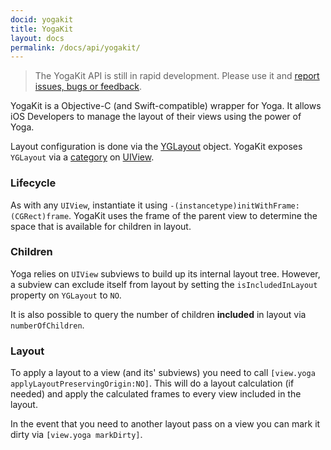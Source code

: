 ```yaml
---
docid: yogakit
title: YogaKit
layout: docs
permalink: /docs/api/yogakit/
---
```


> The YogaKit API is still in rapid development. Please use it and [report issues, bugs or feedback](https://github.com/facebook/yoga/issues).

YogaKit is a Objective-C (and Swift-compatible) wrapper for Yoga. It allows iOS Developers to manage the layout of their views using the power of Yoga.

Layout configuration is done via the [YGLayout](https://github.com/facebook/yoga/blob/master/YogaKit/YGLayout.h) object. YogaKit exposes `YGLayout` via a [category](https://developer.apple.com/library/content/documentation/General/Conceptual/DevPedia-CocoaCore/Category.html) on [UIView](https://developer.apple.com/reference/uikit/uiview).

### Lifecycle

As with any `UIView`, instantiate it using `-(instancetype)initWithFrame:(CGRect)frame`. YogaKit uses the frame of the parent view to determine the space that is available for children in layout.

### Children

Yoga relies on `UIView` subviews to build up its internal layout tree. However, a subview can exclude itself from layout by setting the `isIncludedInLayout` property on `YGLayout` to `NO`.

It is also possible to query the number of children **included** in layout via `numberOfChildren`.

### Layout
To apply a layout to a view (and its' subviews) you need to call `[view.yoga applyLayoutPreservingOrigin:NO]`. This will do a layout calculation (if needed) and apply the calculated frames to every view included in the layout.

In the event that you need to another layout pass on a view you can mark it dirty via `[view.yoga markDirty]`.
